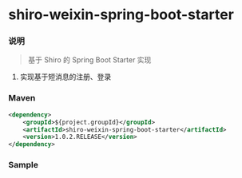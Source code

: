 # shiro-weixin-spring-boot-starter

### 说明


 > 基于 Shiro 的 Spring Boot Starter 实现

1. 实现基于短消息的注册、登录

### Maven

``` xml
<dependency>
	<groupId>${project.groupId}</groupId>
	<artifactId>shiro-weixin-spring-boot-starter</artifactId>
	<version>1.0.2.RELEASE</version>
</dependency>
```

### Sample
